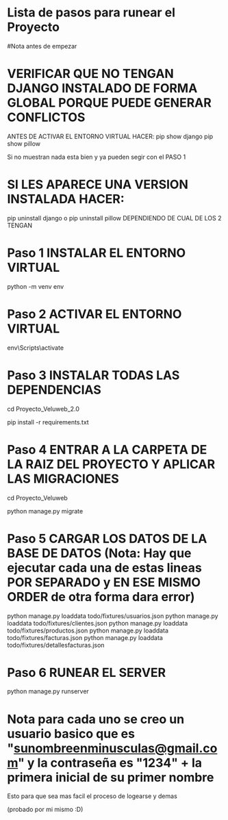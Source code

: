 # Lista de pasos para runear el Proyecto

#Nota antes de empezar

# VERIFICAR QUE NO TENGAN DJANGO INSTALADO DE FORMA GLOBAL PORQUE PUEDE GENERAR CONFLICTOS

ANTES DE ACTIVAR EL ENTORNO VIRTUAL HACER:
pip show django
pip show pillow

Si no muestran nada esta bien y ya pueden segir con el PASO 1

# SI LES APARECE UNA VERSION INSTALADA HACER:
pip uninstall django
 o
pip uninstall pillow
DEPENDIENDO DE CUAL DE LOS 2 TENGAN

# Paso 1 INSTALAR EL ENTORNO VIRTUAL
python -m venv env

# Paso 2 ACTIVAR EL ENTORNO VIRTUAL
env\Scripts\activate

# Paso 3 INSTALAR TODAS LAS DEPENDENCIAS
cd Proyecto_Veluweb_2.0

pip install -r requirements.txt

# Paso 4 ENTRAR A LA CARPETA DE LA RAIZ DEL PROYECTO Y APLICAR LAS MIGRACIONES
cd Proyecto_Veluweb

python manage.py migrate

# Paso 5 CARGAR LOS DATOS DE LA BASE DE DATOS (Nota:  Hay que ejecutar cada una de estas lineas POR SEPARADO y EN ESE MISMO ORDER de otra forma dara error)
python manage.py loaddata todo/fixtures/usuarios.json
python manage.py loaddata todo/fixtures/clientes.json
python manage.py loaddata todo/fixtures/productos.json
python manage.py loaddata todo/fixtures/facturas.json
python manage.py loaddata todo/fixtures/detallesfacturas.json

# Paso 6 RUNEAR EL SERVER
python manage.py runserver



# Nota para cada uno se creo un usuario basico que es "sunombreenminusculas@gmail.com" y la contraseña es "1234" + la primera inicial de su primer nombre 
Esto para que sea mas facil el proceso de logearse y demas


(probado por mi mismo :D)

